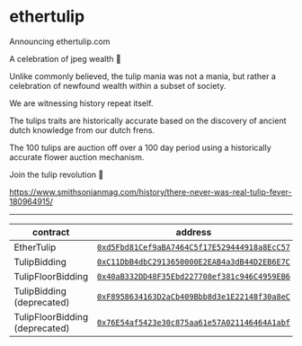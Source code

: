 # ethertulip

Announcing ethertulip.com

A celebration of jpeg wealth 🌷

Unlike commonly believed, the tulip mania was not a mania, but rather a celebration of newfound wealth within a subset of society.

We are witnessing history repeat itself.

The tulips traits are historically accurate based on the discovery of ancient dutch knowledge from our dutch frens.

The 100 tulips are auction off over a 100 day period using a historically accurate flower auction mechanism.

Join the tulip revolution 🌷

https://www.smithsonianmag.com/history/there-never-was-real-tulip-fever-180964915/

---

| contract                       | address                                                                                                                 |
| ------------------------------ | ----------------------------------------------------------------------------------------------------------------------- |
| EtherTulip                     | [`0xd5Fbd81Cef9aBA7464C5f17E529444918a8EcC57`](https://etherscan.io/address/0xd5Fbd81Cef9aBA7464C5f17E529444918a8EcC57) |
| TulipBidding                   | [`0xC11DbB4dbC2913650000E2EAB4a3dB44D2EB6E7C`](https://etherscan.io/address/0xC11DbB4dbC2913650000E2EAB4a3dB44D2EB6E7C) |
| TulipFloorBidding              | [`0x40aB332DD48F35Ebd227708ef381c946C4959EB6`](https://etherscan.io/address/0x40aB332DD48F35Ebd227708ef381c946C4959EB6) |
| TulipBidding (deprecated)      | [`0xF8958634163D2aCb409Bbb8d3e1E22148f30a8eC`](https://etherscan.io/address/0xF8958634163D2aCb409Bbb8d3e1E22148f30a8eC) |
| TulipFloorBidding (deprecated) | [`0x76E54af5423e30c875aa61e57A021146464A1abf`](https://etherscan.io/address/0x76E54af5423e30c875aa61e57A021146464A1abf) |
